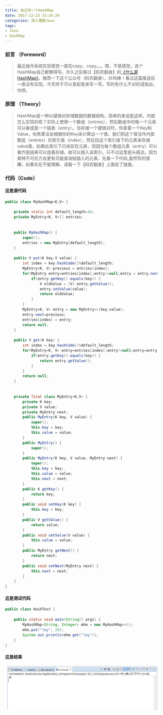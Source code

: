 ```yaml
---
title: 自己写一个HashMap
date: 2017-12-23 23:24:24
categories: 深入理解Java
tags:
- Java
- HashMap
---
```




### 前言 （Foreword）
> 最近操作系统实验感觉一直在copy，copy。。。嗯，不是感觉。连个HashMap自己都懒得写。许久之前看过【码农翻身】的[《什么是HashMap》](http://mp.weixin.qq.com/s?__biz=MzAxOTc0NzExNg==&mid=2665514069&idx=1&sn=2996d864bbe596d0af763fba3d244fa7&chksm=80d67c16b7a1f500ec6a191eb4a0beac0e95dbd5a7bf8ee01f5ed2cb17960b9ab32c0b965949&mpshare=1&scene=23&srcid=1223e7BQGb04LAH3YZ1zDXAQ#rd
)，推荐一下这个公众号（码农翻身），炒鸡棒！看过这篇推送后一直没有实现。今天终于可以拿起笔来写一写。写的有什么不对的请指出，勿喷。

### 原理 （Theory）
> HashMap是一种以键值对存储数据的数据结构，简单的来说是这样。内部怎么实现的呢？实际上使用一个数组（entries），然后数组中的每一个元素可以看成是一个链表（entry）。当存储一个键值对时，你拿着一个Key和Value，哈希算法会根据你的Key来计算出一个值，我们把这个值当作内部数组（entries）的索引值（index），然后找这个索引值下的元素来存储value值，如果此索引下已经存在元素，但因为每个数组元素（entry）可以看作是链表可以连着存储，故可以插入该索引。只不过这里是头插法，因为某种不可抗力会更有可能查询刚插入的元素。先看一下代码,虽然写的很糟，如果实在不能理解，请看一下【码农翻身】上面给了链接。

### 代码（Code）

#### 这是源代码

```Java
public class MyHashMap<K,V> {
	
	private static int default_length=16;
	private MyEntry<K, V>[] entries;
	
	
	public MyHashMap() {
		super();
		entries = new MyEntry[default_length];
	}
	
	public V put(K key,V value) {
		int index = key.hashCode()%default_length;
		MyEntry<K, V> previous = entries[index];
		for(MyEntry entry=entries[index];entry!=null;entry = entry.next) {
			if(entry.getKey().equals(key)) {
				V oldValue = (V) entry.getValue();
				entry.setValue(value);
				return oldValue;
			}
		}
		MyEntry<K, V> entry = new MyEntry<>(key,value);
		entry.next=previous;
		entries[index] = entry;
		return null;
	}
	
	public V get(K key) {
		int index = key.hashCode()%default_length;
		for(MyEntry<K, V> entry=entries[index];entry!=null;entry=entry.next) {
			if(entry.getKey().equals(key)) {
				return entry.getValue();
			}
		}
		return null;
	}


	private final class MyEntry<K,V> {
		private K key;
		private V value;
		private MyEntry next;
		public MyEntry(K key, V value) {
			super();
			this.key = key;
			this.value = value;
		}
		public MyEntry() {
			super();
		}
		public MyEntry(K key, V value, MyEntry next) {
			super();
			this.key = key;
			this.value = value;
			this.next = next;
		}
		public K getKey() {
			return key;
		}
		public void setKey(K key) {
			this.key = key;
		}
		public V getValue() {
			return value;
		}
		public void setValue(V value) {
			this.value = value;
		}
		public MyEntry getNext() {
			return next;
		}
		public void setNext(MyEntry next) {
			this.next = next;
		}
	}
}
```
#### 这是测试代码
```Java
public class HashTest {

	public static void main(String[] args) {
		MyHashMap<String, Integer> mhm = new MyHashMap<>();
		mhm.put("lmy", 20);
		System.out.println(mhm.get("lmy"));
	}
}
```

#### 这是结果

![](MyHashMap/hashtest.png)
